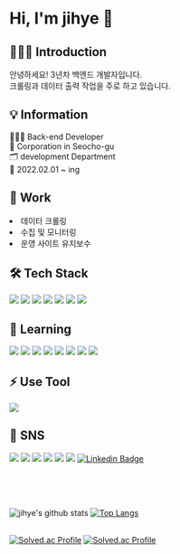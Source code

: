 <!-- <div align="center"></div> -->
<h1>Hi, I'm jihye 👋</h1>

## 🙇🏻‍♀️ Introduction
안녕하세요! 3년차 백엔드 개발자입니다.<br>
크롤링과 데이터 출력 작업을 주로 하고 있습니다.


## 💡 Information
👩🏻‍💻 Back-end Developer<br>
🏢 Corporation in Seocho-gu<br>
🗂 development Department<br>
🐎 2022.02.01 ~ ing<br>


## 🙌 Work
<li>데이터 크롤링<br></li>
<li>수집 및 모니터링<br></li>
<li>운영 사이트 유지보수<br></li>

## 🛠 Tech Stack
<img src="https://img.shields.io/badge/php-777BB4?style=flat-square&logo=php&logoColor=white"/> <img src="https://img.shields.io/badge/python-3776AB?style=flat-square&logo=python&logoColor=white"/> <img src="https://img.shields.io/badge/mysql-4479A1?style=flat-square&logo=mysql&logoColor=white"/> <img src="https://img.shields.io/badge/linux-FCC624?style=flat-square&logo=linux&logoColor=000000"/> <img src="https://img.shields.io/badge/Github-181717?style=flat-square&logo=GitHub&logoColor=white"/> <img src="https://img.shields.io/badge/javascript-F7DF1E?style=flat-square&logo=javascript&logoColor=white"/> <img src="https://img.shields.io/badge/centos-262577?style=flat-square&logo=centos&logoColor=white"/> 

## 🌱 Learning
<img src="https://img.shields.io/badge/Docker-2496ED?style=flat-square&logo=Docker&logoColor=white"/> <img src="https://img.shields.io/badge/Amazon-FF9900?style=flat-square&logo=Amazon&logoColor=232F3E"/> <img src="https://img.shields.io/badge/AWSS3-569A31?style=flat-square&logo=amazons3&logoColor=white"/> <img src="https://img.shields.io/badge/mongodb-47A248?style=flat-square&logo=mongodb&logoColor=white"/> <img src="https://img.shields.io/badge/googlecloud-4285F4?style=flat-square&logo=googlecloud&logoColor=white"/> <img src="https://img.shields.io/badge/jquery-0769AD?style=flat-square&logo=jquery&logoColor=white"/> <img src="https://img.shields.io/badge/windowsterminal-4D4D4D?style=flat-square&logo=windowsterminal&logoColor=white"/> <img src="https://img.shields.io/badge/figma-F24E1E?style=flat-square&logo=figma&logoColor=white"/>

## ⚡ Use Tool
<img src="https://img.shields.io/badge/visualstudiocode-007ACC?style=flat-square&logo=visualstudiocode&logoColor=white"/>

## 💬 SNS
<a href="https://dev-wisdom.tistory.com/"><img src="https://img.shields.io/badge/tistory-000000?style=flat-square&logo=tistory&logoColor=white"/></a>
<a href="https://github.com/jihye1211"><img src="https://img.shields.io/badge/Github-181717?style=flat-square&logo=GitHub&logoColor=white"/></a>
<a href="https://blog.naver.com/wisd_om"><img src="https://img.shields.io/badge/blog-03C75A?style=flat-square&logo=Naver&logoColor=white"/></a>
<img src="https://img.shields.io/badge/discord-5865F2?style=flat-square&logo=discord&logoColor=white"/>
<img src="https://img.shields.io/badge/zoom-0B5CFF?style=flat-square&logo=zoom&logoColor=white"/>
<img src="https://img.shields.io/badge/kakaotalk-FFCD00?style=flat-square&logo=kakaotalk&logoColor=white"/>
[![Linkedin Badge](https://img.shields.io/badge/-LinkedIn-blue?style=flat-square&logo=Linkedin&logoColor=white&link=https://www.linkedin.com/in/jihye-kwak1211/)](https://www.linkedin.com/in/jihye-kwak1211/)


<br><br><br>

![jihye's github stats](https://github-readme-stats.vercel.app/api?username=jihye1211&show_icons=true) 
[![Top Langs](https://github-readme-stats.vercel.app/api/top-langs/?username=jihye1211&layout=compact)](https://github.com/jihye1211)
<br>
<br>

[![Solved.ac Profile](http://mazassumnida.wtf/api/v2/generate_badge?boj=wisd_om)](https://solved.ac/wisd_om/)
[![Solved.ac
Profile](http://mazassumnida.wtf/api/mini/generate_badge?boj=wisd_om)](https://solved.ac/wisd_om)

<!--
**jihye1211/jihye1211** is a ✨ _special_ ✨ repository because its `README.md` (this file) appears on your GitHub profile.

Here are some ideas to get you started:

- 🔭 I’m currently working on ...
- 🌱 I’m currently learning ...
- 👯 I’m looking to collaborate on ...
- 🤔 I’m looking for help with ...
- 💬 Ask me about ...
- 📫 How to reach me: ...
- 😄 Pronouns: ...
- ⚡ Fun fact: ...
-->

